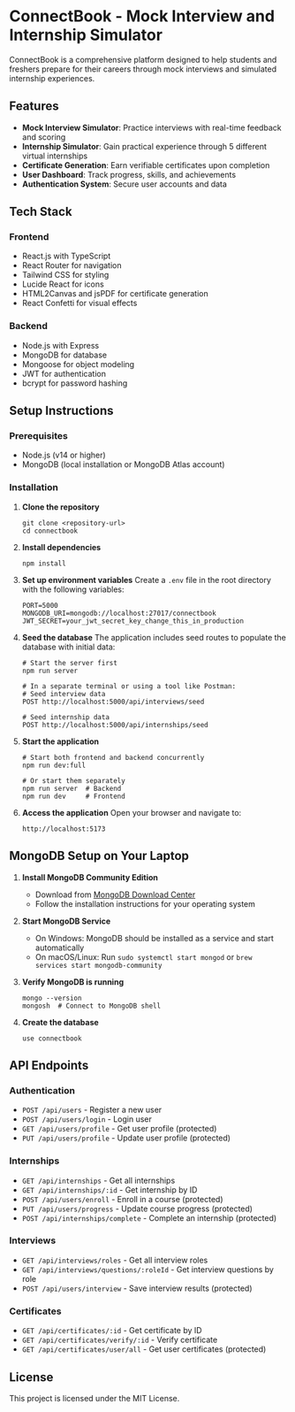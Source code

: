 # ConnectBook - Mock Interview and Internship Simulator

ConnectBook is a comprehensive platform designed to help students and freshers prepare for their careers through mock interviews and simulated internship experiences.

## Features

- **Mock Interview Simulator**: Practice interviews with real-time feedback and scoring
- **Internship Simulator**: Gain practical experience through 5 different virtual internships
- **Certificate Generation**: Earn verifiable certificates upon completion
- **User Dashboard**: Track progress, skills, and achievements
- **Authentication System**: Secure user accounts and data

## Tech Stack

### Frontend
- React.js with TypeScript
- React Router for navigation
- Tailwind CSS for styling
- Lucide React for icons
- HTML2Canvas and jsPDF for certificate generation
- React Confetti for visual effects

### Backend
- Node.js with Express
- MongoDB for database
- Mongoose for object modeling
- JWT for authentication
- bcrypt for password hashing

## Setup Instructions

### Prerequisites
- Node.js (v14 or higher)
- MongoDB (local installation or MongoDB Atlas account)

### Installation

1. **Clone the repository**
   ```
   git clone <repository-url>
   cd connectbook
   ```

2. **Install dependencies**
   ```
   npm install
   ```

3. **Set up environment variables**
   Create a `.env` file in the root directory with the following variables:
   ```
   PORT=5000
   MONGODB_URI=mongodb://localhost:27017/connectbook
   JWT_SECRET=your_jwt_secret_key_change_this_in_production
   ```

4. **Seed the database**
   The application includes seed routes to populate the database with initial data:
   ```
   # Start the server first
   npm run server
   
   # In a separate terminal or using a tool like Postman:
   # Seed interview data
   POST http://localhost:5000/api/interviews/seed
   
   # Seed internship data
   POST http://localhost:5000/api/internships/seed
   ```

5. **Start the application**
   ```
   # Start both frontend and backend concurrently
   npm run dev:full
   
   # Or start them separately
   npm run server  # Backend
   npm run dev     # Frontend
   ```

6. **Access the application**
   Open your browser and navigate to:
   ```
   http://localhost:5173
   ```

## MongoDB Setup on Your Laptop

1. **Install MongoDB Community Edition**
   - Download from [MongoDB Download Center](https://www.mongodb.com/try/download/community)
   - Follow the installation instructions for your operating system

2. **Start MongoDB Service**
   - On Windows: MongoDB should be installed as a service and start automatically
   - On macOS/Linux: Run `sudo systemctl start mongod` or `brew services start mongodb-community`

3. **Verify MongoDB is running**
   ```
   mongo --version
   mongosh  # Connect to MongoDB shell
   ```

4. **Create the database**
   ```
   use connectbook
   ```

## API Endpoints

### Authentication
- `POST /api/users` - Register a new user
- `POST /api/users/login` - Login user
- `GET /api/users/profile` - Get user profile (protected)
- `PUT /api/users/profile` - Update user profile (protected)

### Internships
- `GET /api/internships` - Get all internships
- `GET /api/internships/:id` - Get internship by ID
- `POST /api/users/enroll` - Enroll in a course (protected)
- `PUT /api/users/progress` - Update course progress (protected)
- `POST /api/internships/complete` - Complete an internship (protected)

### Interviews
- `GET /api/interviews/roles` - Get all interview roles
- `GET /api/interviews/questions/:roleId` - Get interview questions by role
- `POST /api/users/interview` - Save interview results (protected)

### Certificates
- `GET /api/certificates/:id` - Get certificate by ID
- `GET /api/certificates/verify/:id` - Verify certificate
- `GET /api/certificates/user/all` - Get user certificates (protected)

## License

This project is licensed under the MIT License.